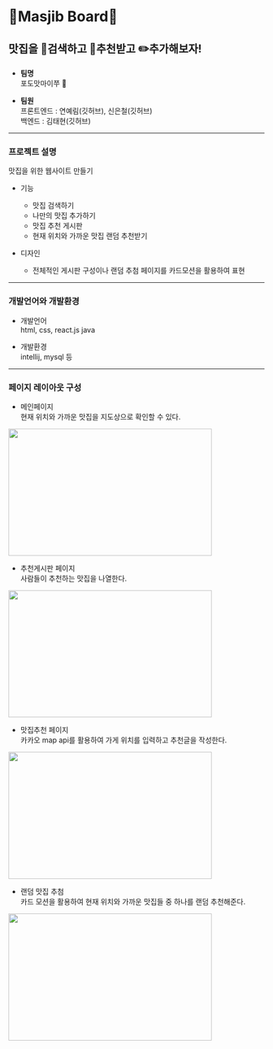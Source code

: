 
# :fork_and_knife:Masjib Board:fork_and_knife:

## **맛집을 :mag_right:검색하고 :star2:추천받고 :pencil2:추가해보자!**


- **팀명**   
포도맛마이쭈 :grapes:

- **팀원**   
 프론트엔드 :  연예림(깃허브), 신은철(깃허브)   
 백엔드 :  김태현(깃허브)   



---
### 프로젝트 설명
맛집을 위한 웹사이트 만들기

- 기능
  - 맛집 검색하기
  - 나만의 맛집 추가하기
  - 맛집 추천 게시판
  - 현재 위치와 가까운 맛집 랜덤 추천받기

- 디자인   
  - 전체적인 게시판 구성이나 랜덤 추첨 페이지를 카드모션을 활용하여 표현
---
### 개발언어와 개발환경

- 개발언어   
html, css, react.js 
java

- 개발환경   
intellij, mysql 등

---
### 페이지 레이아웃 구성

- 메인페이지    
현재 위치와 가까운 맛집을 지도상으로 확인할 수 있다. 
<img src="https://user-images.githubusercontent.com/99879845/190467923-4af44671-688a-4064-8578-50893fc46cbc.png" width="400" height="250"/>



- 추천게시판 페이지   
사람들이 추천하는 맛집을 나열한다.
<img src="https://user-images.githubusercontent.com/99879845/190461035-32f875fc-7c79-4ba8-93ef-73595d375659.png" width="400" height="250"/>
  


- 맛집추천 페이지   
카카오 map api를 활용하여 가게 위치를 입력하고 추천글을 작성한다.
<img src="https://user-images.githubusercontent.com/99879845/190466993-e9ac591d-b3b9-45e2-bfc2-0512ff58fb16.png" width="400" height="250"/>



- 랜덤 맛집 추첨   
카드 모션을 활용하여 현재 위치와 가까운 맛집들 중 하나를 랜덤 추천해준다. 
<img src="https://user-images.githubusercontent.com/99879845/190461192-5c0b562a-8338-4664-b1e5-32e4fe091464.png" width="400" height="250"/>
